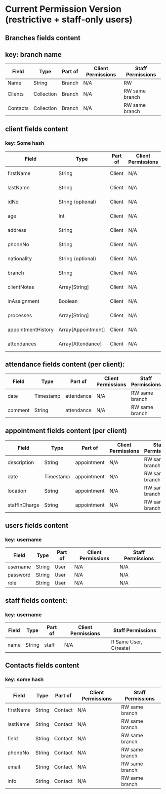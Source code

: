 # Current Permission Version (restrictive + staff-only users)

## **Branches fields content**
## key: branch name
| Field | Type | Part of | Client Permissions | Staff Permissions |
| --- | --- | --- | --- | --- |
| Name | String | Branch | N/A | RW |
| Clients | Collection | Branch | N/A | RW same branch |
| Contacts | Collection | Branch | N/A | RW same branch |

## **client fields content**
### key: Some hash
| Field | Type | Part of | Client Permissions | Staff Permissions |
| --- | --- | --- | --- | --- |
| firstName | String | Client | N/A | RW same branch |
| lastName | String | Client | N/A | RW same branch |
| idNo | String (optional) | Client | N/A | RW same branch |
| age | Int | Client | N/A | RW same branch |
| address | String | Client | N/A | RW same branch |
| phoneNo | String | Client | N/A | RW same branch |
| nationality | String (optional) | Client | N/A | RW same branch |
| branch | String | Client | N/A | RW same branch |
| clientNotes | Array[String] | Client | N/A | RW same branch |
| inAssignment | Boolean | Client | N/A | RW same branch |
| processes | Array[String] | Client | N/A | RW same branch |
| appointmentHistory | Array[Appointment] | Client | N/A | RW same branch |
| attendances | Array[Attendance] | Client | N/A | RW same branch |


## **attendance fields content (per client):**
| Field | Type | Part of | Client Permissions | Staff Permissions |
| --- | --- | --- | --- | --- |
| date | Timestamp | attendance | N/A | RW same branch |
| comment | String | attendance | N/A | RW same branch |


## **appointment fields content (per client)**
| Field | Type | Part of | Client Permissions | Staff Permissions |
| --- | --- | --- | --- | --- |
| description | String | appointment | N/A | RW same branch |
| date | Timestamp | appointment | N/A | RW same branch |
| location | String | appointment | N/A | RW same branch |
| staffInCharge | String | appointment | N/A | RW same branch |

## **users fields content**
### key: username
| Field | Type | Part of | Client Permissions | Staff Permissions |
| --- | --- | --- | --- | --- |
| username | String | User | N/A | N/A |
| password | String | User | N/A | N/A |
| role | String | User | N/A | N/A |

## **staff fields content:**
### key: username
| Field | Type | Part of | Client Permissions | Staff Permissions |
| --- | --- | --- | --- | --- |
| name | String | staff | N/A | R Same User, C(reate)|


## **Contacts fields content**
### key: some hash
| Field | Type | Part of | Client Permissions | Staff Permissions |
| --- | --- | --- | --- | --- |
| firstName | String | Contact | N/A | RW same branch |
| lastName | String | Contact | N/A | RW same branch |
| field | String | Contact | N/A | RW same branch |
| phoneNo | String | Contact | N/A | RW same branch |
| email | String | Contact | N/A | RW same branch |
| info | String | Contact | N/A | RW same branch |


